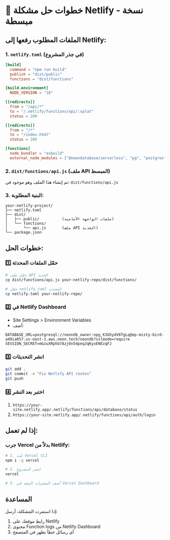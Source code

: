# 🚀 خطوات حل مشكلة Netlify - نسخة مبسطة

## الملفات المطلوب رفعها إلى Netlify:

### 1. `netlify.toml` (في جذر المشروع)
```toml
[build]
  command = "npm run build"
  publish = "dist/public"
  functions = "dist/functions"

[build.environment]
  NODE_VERSION = "18"

[[redirects]]
  from = "/api/*"
  to = "/.netlify/functions/api/:splat"
  status = 200

[[redirects]]
  from = "/*"
  to = "/index.html"
  status = 200

[functions]
  node_bundler = "esbuild"
  external_node_modules = ["@neondatabase/serverless", "pg", "postgres"]
```

### 2. `dist/functions/api.js` (ملف API المبسط)
تم إنشاء هذا الملف وهو موجود في: `dist/functions/api.js`

### 3. البنية المطلوبة:
```
your-netlify-project/
├── netlify.toml
├── dist/
│   ├── public/          (ملفات الواجهة الأمامية)
│   └── functions/
│       └── api.js       (ملف API الجديد)
└── package.json
```

## خطوات الحل:

### 1️⃣ حمّل الملفات المحدثة
```bash
# حمّل ملف API الجديد
cp dist/functions/api.js your-netlify-repo/dist/functions/

# حمّل netlify.toml المحدث
cp netlify.toml your-netlify-repo/
```

### 2️⃣ في Netlify Dashboard
- Site Settings > Environment Variables
- أضف:
```
DATABASE_URL=postgresql://neondb_owner:npg_K3GhydV6TgLq@ep-misty-bird-a49ia057.us-east-1.aws.neon.tech/neondb?sslmode=require
SESSION_SECRET=mGzuXRphb7Azj6n54peqJqKyxENEzqFJ
```

### 3️⃣ انشر التحديثات
```bash
git add .
git commit -m "Fix Netlify API routes"
git push
```

### 4️⃣ اختبر بعد النشر
1. `https://your-site.netlify.app/.netlify/functions/api/database/status`
2. `https://your-site.netlify.app/.netlify/functions/api/auth/login`

## إذا لم تعمل:

### جرب Vercel بدلاً من Netlify:
```bash
# 1. ثبّت Vercel CLI
npm i -g vercel

# 2. انشر المشروع
vercel

# 3. أضف المتغيرات البيئية في Vercel Dashboard
```

## المساعدة
إذا استمرت المشكلة، أرسل:
1. رابط موقعك على Netlify
2. محتوى Function logs من Netlify Dashboard
3. أي رسائل خطأ تظهر في المتصفح